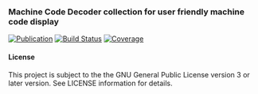 ### Machine Code Decoder collection for user friendly machine code display
[![Publication](https://img.shields.io/maven-central/v/de.carne/java-mcd-default)](https://search.maven.org/artifact/de.carne/java-mcd-default)
[![Build Status](https://travis-ci.com/hdecarne/java-mcd.svg?branch=master)](https://travis-ci.com/hdecarne/java-mcd)
[![Coverage](https://sonarcloud.io/api/project_badges/measure?project=de.carne%3Ajava-mcd%3Ajava-mcd-default&metric=coverage)](https://sonarcloud.io/dashboard/index/de.carne:java-mcd:java-mcd-default)

#### License
This project is subject to the the GNU General Public License version 3 or later version.
See LICENSE information for details.
